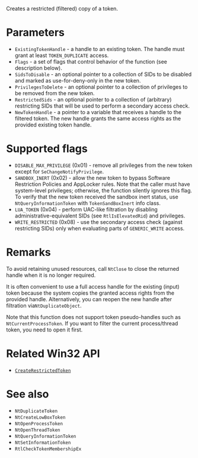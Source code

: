 Creates a restricted (filtered) copy of a token.

# Parameters
 - `ExistingTokenHandle` - a handle to an existing token. The handle must grant at least `TOKEN_DUPLICATE` access.
 - `Flags` - a set of flags that control behavior of the function (see description below).
 - `SidsToDisable` - an optional pointer to a collection of SIDs to be disabled and marked as use-for-deny-only in the new token.
 - `PrivilegesToDelete` - an optional pointer to a collection of privileges to be removed from the new token.
 - `RestrictedSids` - an optional pointer to a collection of (arbitrary) restricting SIDs that will be used to perform a secondary access check.
 - `NewTokenHandle` - a pointer to a variable that receives a handle to the filtered token. The new handle grants the same access rights as the provided existing token handle.

# Supported flags
 - `DISABLE_MAX_PRIVILEGE` (0x01) - remove all privileges from the new token except for `SeChangeNotifyPrivilege`.
 - `SANDBOX_INERT` (0x02) - allow the new token to bypass Software Restriction Policies and AppLocker rules. Note that the caller must have system-level privileges; otherwise, the function silently ignores this flag. To verify that the new token received the sandbox inert status, use `NtQueryInformationToken` with `TokenSandBoxInert` info class.
 - `LUA_TOKEN` (0x04) - perform UAC-like filtration by disabling administrative-equivalent SIDs (see `RtlIsElevatedRid`) and privileges.
 - `WRITE_RESTRICTED` (0x08) - use the secondary access check (against restricting SIDs) only when evaluating parts of `GENERIC_WRITE` access.

# Remarks
To avoid retaining unused resources, call `NtClose` to close the returned handle when it is no longer required.

It is often convenient to use a full access handle for the existing (input) token because the system copies the granted access rights from the provided handle. Alternatively, you can reopen the new handle after filtration via`NtDuplicateObject`.

Note that this function does not support token pseudo-handles such as `NtCurrentProcessToken`. If you want to filter the current process/thread token, you need to open it first.

# Related Win32 API
 - [`CreateRestrictedToken`](https://learn.microsoft.com/en-us/windows/win32/api/securitybaseapi/nf-securitybaseapi-createrestrictedtoken)

# See also
 - `NtDuplicateToken`
 - `NtCreateLowBoxToken`
 - `NtOpenProcessToken`
 - `NtOpenThreadToken`
 - `NtQueryInformationToken`
 - `NtSetInformationToken`
 - `RtlCheckTokenMembershipEx`
